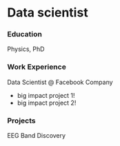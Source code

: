 # Data scientist 

### Education
Physics, PhD

### Work Experience
Data Scientist @ Facebook Company
- big impact project 1!
- big impact project 2!

### Projects
EEG Band Discovery
